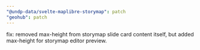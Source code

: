 ```yaml
---
"@undp-data/svelte-maplibre-storymap": patch
"geohub": patch
---
```


fix: removed max-height from storymap slide card content itself, but added max-height for storymap editor preview.
